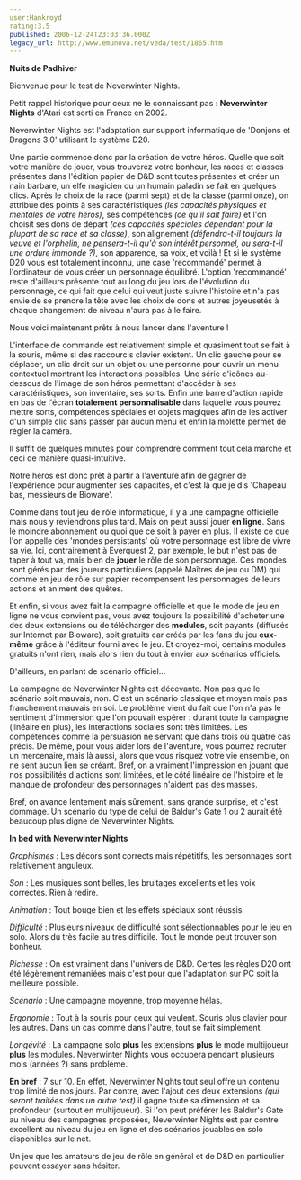 ```yaml
---
user:Hankroyd
rating:3.5
published: 2006-12-24T23:03:36.000Z
legacy_url: http://www.emunova.net/veda/test/1865.htm
---
```

**Nuits de Padhiver**  

  

Bienvenue pour le test de Neverwinter Nights.  

  

Petit rappel historique pour ceux ne le connaissant pas : **Neverwinter Nights** d'Atari est sorti en France en 2002\.  

  

Neverwinter Nights est l'adaptation sur support informatique de 'Donjons et Dragons 3.0' utilisant le système D20\.  

  

Une partie commence donc par la création de votre héros. Quelle que soit votre manière de jouer, vous trouverez votre bonheur, les races et classes présentes dans l'édition papier de D&D sont toutes présentes et créer un nain barbare, un elfe magicien ou un humain paladin se fait en quelques clics. Après le choix de la race (parmi sept) et de la classe (parmi onze), on attribue des points à ses caractéristiques _(les capacités physiques et mentales de votre héros)_, ses compétences _(ce qu'il sait faire)_ et l'on choisit ses dons de départ _(ces capacités spéciales dépendant pour la plupart de sa race et sa classe)_, son alignement _(défendra-t-il toujours la veuve et l'orphelin, ne pensera-t-il qu'à son intérêt personnel, ou sera-t-il une ordure immonde ?)_, son apparence, sa voix, et voilà ! Et si le système D20 vous est totalement inconnu, une case 'recommandé' permet à l'ordinateur de vous créer un personnage équilibré. L'option 'recommandé' reste d'ailleurs présente tout au long du jeu lors de l'évolution du personnage, ce qui fait que celui qui veut juste suivre l'histoire et n'a pas envie de se prendre la tête avec les choix de dons et autres joyeusetés à chaque changement de niveau n'aura pas à le faire.  

  

Nous voici maintenant prêts à nous lancer dans l'aventure !  

  

L'interface de commande est relativement simple et quasiment tout se fait à la souris, même si des raccourcis clavier existent. Un clic gauche pour se déplacer, un clic droit sur un objet ou une personne pour ouvrir un menu contextuel montrant les interactions possibles. Une série d'icônes au-dessous de l'image de son héros permettant d'accéder à ses caractéristiques, son inventaire, ses sorts. Enfin une barre d'action rapide en bas de l'écran **totalement personnalisable** dans laquelle vous pouvez mettre sorts, compétences spéciales et objets magiques afin de les activer d'un simple clic sans passer par aucun menu et enfin la molette permet de régler la caméra.  

  

Il suffit de quelques minutes pour comprendre comment tout cela marche et ceci de manière quasi-intuitive.  

  

Notre héros est donc prêt à partir à l'aventure afin de gagner de l'expérience pour augmenter ses capacités, et c'est là que je dis 'Chapeau bas, messieurs de Bioware'.  

  

Comme dans tout jeu de rôle informatique, il y a une campagne officielle mais nous y reviendrons plus tard. Mais on peut aussi jouer **en ligne**. Sans le moindre abonnement ou quoi que ce soit à payer en plus. Il existe ce que l'on appelle des 'mondes persistants' où votre personnage est libre de vivre sa vie. Ici, contrairement à Everquest 2, par exemple, le but n'est pas de taper à tout va, mais bien de **jouer** le rôle de son personnage. Ces mondes sont gérés par des joueurs particuliers (appelé Maîtres de jeu ou DM) qui comme en jeu de rôle sur papier récompensent les personnages de leurs actions et animent des quêtes.  

Et enfin, si vous avez fait la campagne officielle et que le mode de jeu en ligne ne vous convient pas, vous avez toujours la possibilité d'acheter une des deux extensions ou de télécharger des **modules**, soit payants (diffusés sur Internet par Bioware), soit gratuits car créés par les fans du jeu **eux-même** grâce à l'éditeur fourni avec le jeu. Et croyez-moi, certains modules gratuits n'ont rien, mais alors rien du tout à envier aux scénarios officiels.  

  

D'ailleurs, en parlant de scénario officiel...  

  

La campagne de Neverwinter Nights est décevante. Non pas que le scénario soit mauvais, non. C'est un scénario classique et moyen mais pas franchement mauvais en soi. Le problème vient du fait que l'on n'a pas le sentiment d'immersion que l'on pouvait espérer : durant toute la campagne (linéaire en plus), les interactions sociales sont très limitées. Les compétences comme la persuasion ne servant que dans trois où quatre cas précis. De même, pour vous aider lors de l'aventure, vous pourrez recruter un mercenaire, mais là aussi, alors que vous risquez votre vie ensemble, on ne sent aucun lien se créant. Bref, on a vraiment l'impression en jouant que nos possibilités d'actions sont limitées, et le côté linéaire de l'histoire et le manque de profondeur des personnages n'aident pas des masses.  

Bref, on avance lentement mais sûrement, sans grande surprise, et c'est dommage. Un scénario du type de celui de Baldur's Gate 1 ou 2 aurait été beaucoup plus digne de Neverwinter Nights.  

  

  

**In bed with Neverwinter Nights**  

  

_Graphismes_ : Les décors sont corrects mais répétitifs, les personnages sont relativement anguleux.  

  

_Son_ : Les musiques sont belles, les bruitages excellents et les voix correctes. Rien à redire.  

  

_Animation_ : Tout bouge bien et les effets spéciaux sont réussis.  

  

_Difficulté_ : Plusieurs niveaux de difficulté sont sélectionnables pour le jeu en solo. Alors du très facile au très difficile. Tout le monde peut trouver son bonheur.  

  

_Richesse_ : On est vraiment dans l'univers de D&D. Certes les règles D20 ont été légèrement remaniées mais c'est pour que l'adaptation sur PC soit la meilleure possible.  

  

_Scénario_ : Une campagne moyenne, trop moyenne hélas.  

  

_Ergonomie_ : Tout à la souris pour ceux qui veulent. Souris plus clavier pour les autres. Dans un cas comme dans l'autre, tout se fait simplement.  

  

_Longévité_ : La campagne solo **plus** les extensions **plus** le mode multijoueur **plus** les modules. Neverwinter Nights vous occupera pendant plusieurs mois (années ?) sans problème.  

  

**En bref** : 7 sur 10\. En effet, Neverwinter Nights tout seul offre un contenu trop limité de nos jours. Par contre, avec l'ajout des deux extensions _(qui seront traitées dans un autre test)_ il gagne toute sa dimension et sa profondeur (surtout en multijoueur). Si l'on peut préférer les Baldur's Gate au niveau des campagnes proposées, Neverwinter Nights est par contre excellent au niveau du jeu en ligne et des scénarios jouables en solo disponibles sur le net.  

  

Un jeu que les amateurs de jeu de rôle en général et de D&D en particulier peuvent essayer sans hésiter.